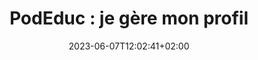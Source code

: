 ---
title: "PodEduc : je gère mon profil"
date: 2023-06-07T12:02:41+02:00
draft: false
urlvideo: "https://podeduc.apps.education.fr/tutoriels-pod-educ/video/0035-gerer-son-profil/"
pdf: "TutoPdf_ConsulterEtGererSonProfil.pdf"
poidspdf: "1,15 Mo"
icone: "bi bi-person-square"
---